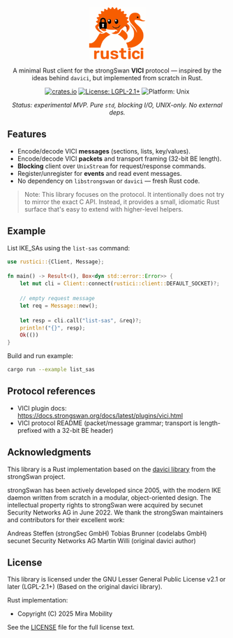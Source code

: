 <p align="center">
  <img src="assets/rustici.svg" alt="rustici logo" height="120" />
</p>

<p align="center">
  A minimal Rust client for the strongSwan <strong>VICI</strong> protocol — inspired by the ideas behind <code>davici</code>, but implemented from scratch in Rust.
</p>

<p align="center">
  <a href="https://github.com/mira-mobility/rustici/actions/workflows/ci.yml"><img src="https://github.com/mira-mobility/control-center/actions/workflows/ci.yml/badge.svg" alt="crates.io" /></a>
  <a href="LICENSE"><img src="https://img.shields.io/badge/license-LGPL%202.1%2B-blue" alt="License: LGPL-2.1+" /></a>
  <img src="https://img.shields.io/badge/platform-unix-lightgrey" alt="Platform: Unix" />
</p>

<p align="center"><em>Status: experimental MVP. Pure <code>std</code>, blocking I/O, UNIX-only. No external deps.</em></p>

## Features

- Encode/decode VICI **messages** (sections, lists, key/values).
- Encode/decode VICI **packets** and transport framing (32-bit BE length).
- **Blocking** client over `UnixStream` for request/response commands.
- Register/unregister for **events** and read event messages.
- No dependency on `libstrongswan` or `davici` — fresh Rust code.

> Note: This library focuses on the protocol. It intentionally does not try to mirror the exact C API. Instead, it provides a small, idiomatic Rust surface that's easy to extend with higher-level helpers.

## Example

List IKE_SAs using the `list-sas` command:

```rust
use rustici::{Client, Message};

fn main() -> Result<(), Box<dyn std::error::Error>> {
    let mut cli = Client::connect(rustici::client::DEFAULT_SOCKET)?;

    // empty request message
    let req = Message::new();

    let resp = cli.call("list-sas", &req)?;
    println!("{}", resp);
    Ok(())
}
```

Build and run example:

```bash
cargo run --example list_sas
```

## Protocol references

- VICI plugin docs: https://docs.strongswan.org/docs/latest/plugins/vici.html
- VICI protocol README (packet/message grammar; transport is length-prefixed with a 32-bit BE header)

## Acknowledgments

This library is a Rust implementation based on the [davici library](https://github.com/strongswan/davici) from the strongSwan project.

strongSwan has been actively developed since 2005, with the modern IKE daemon written from scratch in a modular, object-oriented design. The intellectual property rights to strongSwan were acquired by secunet Security Networks AG in June 2022.
We thank the strongSwan maintainers and contributors for their excellent work:

Andreas Steffen (strongSec GmbH)
Tobias Brunner (codelabs GmbH)
secunet Security Networks AG
Martin Willi (original davici author)

## License

This library is licensed under the GNU Lesser General Public License v2.1 or later (LGPL-2.1+) (Based on the original davici library).

Rust implementation:

- Copyright (C) 2025 Mira Mobility

See the [LICENSE](LICENSE) file for the full license text.
